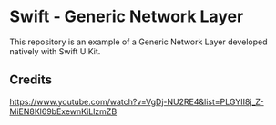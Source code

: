 # Swift - Generic Network Layer

This repository is an example of a Generic Network Layer developed natively with Swift UIKit.

## Credits

https://www.youtube.com/watch?v=VgDj-NU2RE4&list=PLGYII8j_Z-MiEN8Kl69bExewnKiLlzmZB
